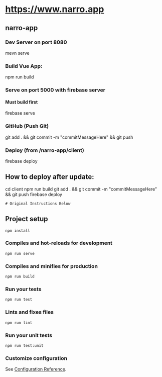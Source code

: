 # https://www.narro.app
## narro-app

### Dev Server on port 8080
mevn serve

### Build Vue App:
npm run build

### Serve on port 5000 with firebase server
#### Must build first
firebase serve

### GitHub (Push Git)
git add . && git commit -m "commitMessageHere" && git push

### Deploy (from /narro-app/client)
firebase deploy

## How to deploy after update:
cd client
npm run build
git add . && git commit -m "commitMessageHere" && git push
firebase deploy

```
# Original Instructions Below
```


## Project setup
```
npm install
```

### Compiles and hot-reloads for development
```
npm run serve
```

### Compiles and minifies for production
```
npm run build
```

### Run your tests
```
npm run test
```

### Lints and fixes files
```
npm run lint
```

### Run your unit tests
```
npm run test:unit
```

### Customize configuration
See [Configuration Reference](https://cli.vuejs.org/config/).
